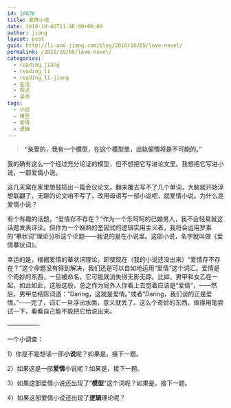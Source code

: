 ```yaml
---
id: 10876
title: 爱情小说
date: 2010-10-05T11:46:00+00:00
author: jiang
layout: post
guid: http://li-and-jiang.com/blog/2010/10/05/love-novel/
permalink: /2010/10/05/love-novel/
categories:
  - reading_jiang
  - reading_li
  - reading_li-jiang
  - 生活
  - 观点
  - 读书
tags:
  - 小说
  - 模型
  - 爱情
  - 逻辑
---
```

> **“亲爱的，我有一个模型，在这个模型里，出轨偷情将是不可能的。”**

我的确有这么一个经过充分论证的模型，但不想把它写进论文里。我想把它写进小说，一部爱情小说。

这几天窝在家里想鼓捣出一篇会议论文。翻来覆去写不了几个单词，大脑就开始浮想联翩了，无聊的论文咱不写了，改用母语写一部小说吧，就爱情小说。为什么是爱情小说？

有个有趣的话题，“爱情存不存在？”作为一个乐呵呵的已婚男人，我不会轻易就这话题发表评论。但作为一个娴熟的奎因式的逻辑实用主义者，我将会运用罗素的“摹状词”理论分析这个论题——我说的是在小说里。这部小说，名字就叫做《爱情摹状词》。

幸运的是，根据爱情的摹状词理论，即使现在（我的小说还没出来）“爱情存不存在？”这个命题没有得到解决，我们还是可以自如地运用“爱情”这个词汇。爱情是个奇妙的东西，一旦被命名，它可能就消失得无影无踪。比如，男甲和女乙在一起，如此如此，这般这般，总之作为局外人你看上去觉着应该是“爱情”，——然后，男甲总结陈词道：“Daring，这就是爱情。”或者“Daring，我们谈的正是爱情。”——完了，词汇一旦浮出水面，意义就丢了。这么个奇妙的东西，值得用笔尝试一下，看看自己能不能把它给说出来。

&#8212;&#8212;&#8212;&#8212;&#8212;-

一个小调查：

1）你是不是想读一部**小说**呢？如果是，接下一题。

2）如果这是一部**爱情**小说呢？如果是，接下一题。

3）如果这部爱情小说还出现了“**模型**”这个词呢？如果是，接下一题。

4）如果这部爱情小说还出现了**逻辑**理论呢？
